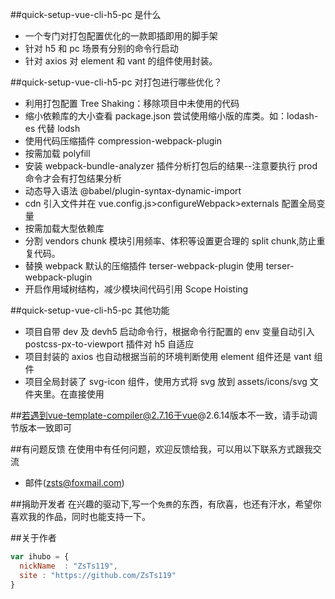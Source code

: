 ##quick-setup-vue-cli-h5-pc 是什么

- 一个专门对打包配置优化的一款即插即用的脚手架
- 针对 h5 和 pc 场景有分别的命令行启动
- 针对 axios 对 element 和 vant 的组件使用封装。

##quick-setup-vue-cli-h5-pc 对打包进行哪些优化？

- 利用打包配置 Tree Shaking：移除项目中未使用的代码
- 缩小依赖库的大小查看 package.json 尝试使用缩小版的库类。如：lodash-es 代替 lodsh
- 使用代码压缩插件 compression-webpack-plugin
- 按需加载 polyfill
- 安装 webpack-bundle-analyzer 插件分析打包后的结果--注意要执行 prod 命令才会有打包结果分析
- 动态导入语法 @babel/plugin-syntax-dynamic-import
- cdn 引入文件并在 vue.config.js>configureWebpack>externals 配置全局变量
- 按需加载大型依赖库
- 分割 vendors chunk 模块引用频率、体积等设置更合理的 split chunk,防止重复代码。
- 替换 webpack 默认的压缩插件 terser-webpack-plugin 使用 terser-webpack-plugin
- 开启作用域树结构，减少模块间代码引用 Scope Hoisting

##quick-setup-vue-cli-h5-pc 其他功能

- 项目自带 dev 及 devh5 启动命令行，根据命令行配置的 env 变量自动引入 postcss-px-to-viewport 插件对 h5 自适应
- 项目封装的 axios 也自动根据当前的环境判断使用 element 组件还是 vant 组件
- 项目全局封装了 svg-icon 组件，使用方式将 svg 放到 assets/icons/svg 文件夹里。在直接使用<svg-icon class="svg名"></svg-icon>

##若遇到vue-template-compiler@2.7.16于vue@2.6.14版本不一致，请手动调节版本一致即可

##有问题反馈
在使用中有任何问题，欢迎反馈给我，可以用以下联系方式跟我交流

- 邮件(zsts@foxmail.com)

##捐助开发者
在兴趣的驱动下,写一个`免费`的东西，有欣喜，也还有汗水，希望你喜欢我的作品，同时也能支持一下。

##关于作者

```javascript
var ihubo = {
  nickName  : "ZsTs119",
  site : "https://github.com/ZsTs119"
}
```
